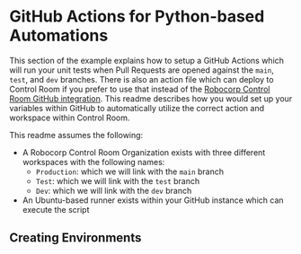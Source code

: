 # GitHub Actions for Python-based Automations

This section of the example explains how to setup a GitHub Actions which will run your unit tests when Pull Requests are opened against the `main`, `test`, and `dev` branches. There is also an action file which can deploy to Control Room if you prefer to use that instead of the [Robocorp Control Room GitHub integration](https://robocorp.com/docs/control-room/technical-architecture-and-security/version-control). This readme describes how you would set up your variables within GitHub to automatically utilize the correct action and workspace within Control Room.

This readme assumes the following:

* A Robocorp Control Room Organization exists with three different workspaces with the following names:
    * `Production`: which we will link with the `main` branch
    * `Test`: which we will link with the `test` branch
    * `Dev`: which we will link with the `dev` branch
* An Ubuntu-based runner exists within your GitHub instance which can execute the script

## Creating Environments

